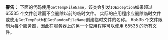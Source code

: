 **警告**： 下面的代码使用`GetTempFileName`，该类会引发`IOException`如果超过 65535 个文件创建而不会删除以前的临时文件。 实际的应用程序应删除临时文件或使用`GetTempPath`和`GetRandomFileName`创建临时文件的名称。 65535 个文件限制为每个服务器，因此在服务器上的另一个应用程序可以使用 65535 的所有文件。 